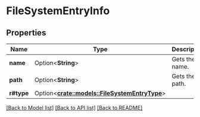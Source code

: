 # FileSystemEntryInfo

## Properties

Name | Type | Description | Notes
------------ | ------------- | ------------- | -------------
**name** | Option<**String**> | Gets the name. | [optional]
**path** | Option<**String**> | Gets the path. | [optional]
**r#type** | Option<[**crate::models::FileSystemEntryType**](FileSystemEntryType.md)> |  | [optional]

[[Back to Model list]](../README.md#documentation-for-models) [[Back to API list]](../README.md#documentation-for-api-endpoints) [[Back to README]](../README.md)


